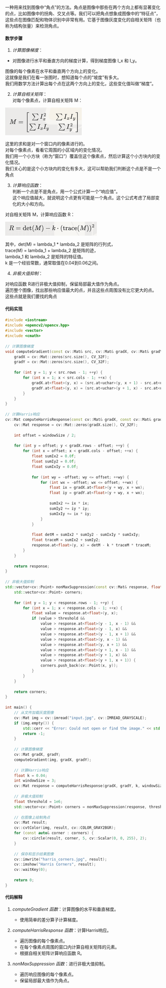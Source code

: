 一种用来找到图像中“角点”的方法。角点是图像中那些在两个方向上都有显著变化的点，比如图像中的拐角、交叉点等。我们可以把角点想象成图像中的“特征点”，这些点在图像匹配和物体识别中非常有用。它基于图像灰度变化的自相关矩阵（也称为结构张量）来检测角点。

#### 数学步骤

1. *计算图像梯度*：
- 对图像进行水平和垂直方向的梯度计算，得到梯度图像 I_x 和 I_y。<br>

图像的每个像素在水平和垂直两个方向上的变化。<br>
这就像是我们在看一张图时，想知道每个点的“坡度”有多大。<br>
我们用数学方法计算出每个点在这两个方向上的变化，这些变化值叫做“梯度”。<br>

2. *计算自相关矩阵*：<br>
对每个像素点，计算自相关矩阵 M：<br>

![自相关矩阵](image-11.png)

这里的求和是对一个窗口内的像素进行的。<br>
对每个像素点，看看它周围的小区域内的变化情况。<br>
我们用一个小方块（称为“窗口”）覆盖住这个像素点，然后计算这个小方块内的变化情况。<br>
我们关心的是这个小方块内的变化有多大，这可以帮助我们判断这个点是不是一个角点<br>

3. *计算响应函数*：<br>
判断一个点是不是角点，用一个公式计算一个“响应值”。<br>
这个响应值越大，就说明这个点更有可能是一个角点。这个公式考虑了局部变化的大小和方向。<br>

对自相关矩阵 M，计算响应函数 R：<br>

![响应函数](image-12.png)

其中，det(M) = lambda_1 * lambda_2 是矩阵的行列式，<br>
trace(M) = lambda_1 + lambda_2 是矩阵的迹，<br>
lambda_1 和 lambda_2 是矩阵的特征值。<br>
k 是一个经验常数，通常取值在0.04到0.06之间。<br>

4. *非极大值抑制*：<br>

对响应函数 R进行非极大值抑制，保留局部最大值作为角点。<br>
遍历整个图像，找出那些响应值最大的点，并且这些点周围没有比它更大的点。<br>
这些点就是我们要找的角点<br>

#### 代码实现

```cpp
#include <iostream>
#include <opencv2/opencv.hpp>
#include <vector>
#include <cmath>

// 计算图像梯度
void computeGradient(const cv::Mat& src, cv::Mat& gradX, cv::Mat& gradY) {
    gradX = cv::Mat::zeros(src.size(), CV_32F);
    gradY = cv::Mat::zeros(src.size(), CV_32F);

    for (int y = 1; y < src.rows - 1; ++y) {
        for (int x = 1; x < src.cols - 1; ++x) {
            gradX.at<float>(y, x) = (src.at<uchar>(y, x + 1) - src.at<uchar>(y, x - 1)) / 2.0f;
            gradY.at<float>(y, x) = (src.at<uchar>(y + 1, x) - src.at<uchar>(y - 1, x)) / 2.0f;
        }
    }
}

// 计算Harris响应
cv::Mat computeHarrisResponse(const cv::Mat& gradX, const cv::Mat& gradY, float k, int windowSize) {
    cv::Mat response = cv::Mat::zeros(gradX.size(), CV_32F);

    int offset = windowSize / 2;

    for (int y = offset; y < gradX.rows - offset; ++y) {
        for (int x = offset; x < gradX.cols - offset; ++x) {
            float sumIx2 = 0.0f;
            float sumIy2 = 0.0f;
            float sumIxIy = 0.0f;

            for (int wy = -offset; wy <= offset; ++wy) {
                for (int wx = -offset; wx <= offset; ++wx) {
                    float ix = gradX.at<float>(y + wy, x + wx);
                    float iy = gradY.at<float>(y + wy, x + wx);

                    sumIx2 += ix * ix;
                    sumIy2 += iy * iy;
                    sumIxIy += ix * iy;
                }
            }

            float detM = sumIx2 * sumIy2 - sumIxIy * sumIxIy;
            float traceM = sumIx2 + sumIy2;
            response.at<float>(y, x) = detM - k * traceM * traceM;
        }
    }

    return response;
}

// 非极大值抑制
std::vector<cv::Point> nonMaxSuppression(const cv::Mat& response, float threshold) {
    std::vector<cv::Point> corners;

    for (int y = 1; y < response.rows - 1; ++y) {
        for (int x = 1; x < response.cols - 1; ++x) {
            float value = response.at<float>(y, x);
            if (value > threshold &&
                value > response.at<float>(y - 1, x - 1) &&
                value > response.at<float>(y - 1, x) &&
                value > response.at<float>(y - 1, x + 1) &&
                value > response.at<float>(y, x - 1) &&
                value > response.at<float>(y, x + 1) &&
                value > response.at<float>(y + 1, x - 1) &&
                value > response.at<float>(y + 1, x) &&
                value > response.at<float>(y + 1, x + 1)) {
                corners.push_back(cv::Point(x, y));
            }
        }
    }

    return corners;
}

int main() {
    // 从文件加载灰度图像
    cv::Mat img = cv::imread("input.jpg", cv::IMREAD_GRAYSCALE);
    if (img.empty()) {
        std::cerr << "Error: Could not open or find the image." << std::endl;
        return -1;
    }

    // 计算图像梯度
    cv::Mat gradX, gradY;
    computeGradient(img, gradX, gradY);

    // 计算Harris响应
    float k = 0.04;
    int windowSize = 3;
    cv::Mat response = computeHarrisResponse(gradX, gradY, k, windowSize);

    // 非极大值抑制
    float threshold = 1e6;
    std::vector<cv::Point> corners = nonMaxSuppression(response, threshold);

    // 在图像上绘制角点
    cv::Mat result;
    cv::cvtColor(img, result, cv::COLOR_GRAY2BGR);
    for (const auto& corner : corners) {
        cv::circle(result, corner, 5, cv::Scalar(0, 0, 255), 2);
    }

    // 保存和显示结果图像
    cv::imwrite("harris_corners.jpg", result);
    cv::imshow("Harris Corners", result);
    cv::waitKey(0);

    return 0;
}
```

#### 代码解释

1. *computeGradient 函数*：计算图像的水平和垂直梯度。
   - 使用简单的差分算子计算梯度。

2. *computeHarrisResponse 函数*：计算Harris响应。
   - 遍历图像的每个像素点。
   - 在每个像素点周围的窗口内计算自相关矩阵的元素。
   - 根据自相关矩阵计算响应函数 R。

3. *nonMaxSuppression 函数*：进行非极大值抑制。
   - 遍历响应图像的每个像素点。
   - 保留局部最大值作为角点。



